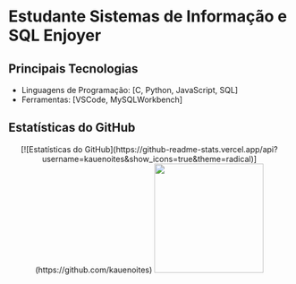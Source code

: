# Estudante Sistemas de Informação e SQL Enjoyer

## Principais Tecnologias

- Linguagens de Programação: [C, Python, JavaScript, SQL]
- Ferramentas: [VSCode, MySQLWorkbench]
  

## Estatísticas do GitHub
<p align="center">
  [![Estatísticas do GitHub](https://github-readme-stats.vercel.app/api?username=kauenoites&show_icons=true&theme=radical)](https://github.com/kauenoites)
<img loading="lazy" height="195em" src="https://github-readme-stats.vercel.app/api/top-langs/?username=kauenoites&layout=compact&langs_count=7&theme=dracula"/>
</p>
